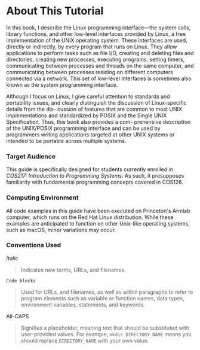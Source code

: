 # About This Tutorial

In this book, I describe the Linux programming interface—the system calls, library functions, and other low-level interfaces provided by Linux, a free implementation of the UNIX operating system. These interfaces are used, directly or indirectly, by every program that runs on Linux. They allow applications to perform tasks such as file I/O, creating and deleting files and directories, creating new processes, executing programs, setting timers, communicating between processes and threads on the same computer, and communicating between processes residing on different computers connected via a network. This set of low-level interfaces is sometimes also known as the system programming interface.

Although I focus on Linux, I give careful attention to standards and portability issues, and clearly distinguish the discussion of Linux-specific details from the dis- cussion of features that are common to most UNIX implementations and standardized by POSIX and the Single UNIX Specification. Thus, this book also provides a com- prehensive description of the UNIX/POSIX programming interface and can be used by programmers writing applications targeted at other UNIX systems or intended to be portable across multiple systems.

### Target Audience

This guide is specifically designed for students currently enrolled in _COS217: Introduction to Programming Systems_. As such, it presupposes familiarity with fundamental programming concepts covered in COS126.&#x20;

### Computing Environment

All code examples in this guide have been executed on Princeton's Armlab computer, which runs on the Red Hat Linux distribution. While these examples are anticipated to function on other Unix-like operating systems, such as macOS, minor variations may occur.

### Conventions Used

_Italic_

> Indicates new terms, URLs, and filenames.

`Code blocks`

> Used for URLs, and filenames, as well as within paragraphs to refer to program elements such as variable or function names, data types, environment variables, statements, and keywords.

All-CAPS

> Signifies a placeholder, meaning text that should be substituted with user-provided values. For example, `mkdir DIRECTORY_NAME`  means you should replace `DIRECTORY_NAME` with your own value.
